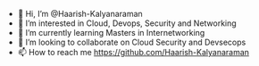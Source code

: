 - 👋 Hi, I’m @Haarish-Kalyanaraman
- 👀 I’m interested in Cloud, Devops, Security and Networking
- 🌱 I’m currently learning Masters in Internetworking
- 💞️ I’m looking to collaborate on Cloud Security and Devsecops
- 📫 How to reach me https://github.com/Haarish-Kalyanaraman

<!---
Haarish-Kalyanaraman/Haarish-Kalyanaraman is a ✨ special ✨ repository because its `README.md` (this file) appears on your GitHub profile.
You can click the Preview link to take a look at your changes.
--->
